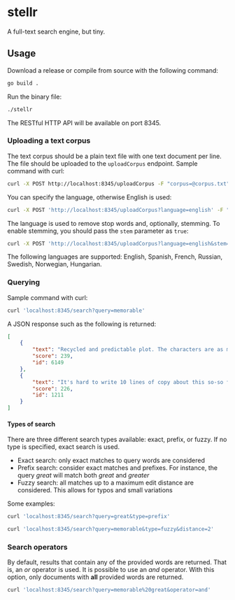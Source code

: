# stellr

A full-text search engine, but tiny.

## Usage

Download a release or compile from source with the following command:

```bash
go build .
```

Run the binary file:

```bash
./stellr
```

The RESTful HTTP API will be available on port 8345.

### Uploading a text corpus

The text corpus should be a plain text file with one text document per line. The file should be uploaded to the `uploadCorpus` endpoint. Sample command with curl:

```bash
curl -X POST http://localhost:8345/uploadCorpus -F "corpus=@corpus.txt"
```

You can specify the language, otherwise English is used:

```bash
curl -X POST 'http://localhost:8345/uploadCorpus?language=english' -F "corpus=@merged_text.txt"
```

The language is used to remove stop words and, optionally, stemming. To enable stemming, you should pass the `stem` parameter as `true`:

```bash
curl -X POST 'http://localhost:8345/uploadCorpus?language=english&stem=true' -F "corpus=@merged_text.txt"
```

The following languages are supported: English, Spanish, French, Russian, Swedish, Norwegian, Hungarian.

### Querying

Sample command with curl:

```bash
curl 'localhost:8345/search?query=memorable'
```

A JSON response such as the following is returned:

```json
[
    {
        "text": "Recycled and predictable plot. The characters are as memorable as the story line. We came in few minutes late and only saw the end of the opening scene which turned out to be a good thing since it was too intense for a 3 and a 4 year old. Overall a disappointment.428_3.txt:",
        "score": 239,
        "id": 6149
    },
    {
        "text": "It's hard to write 10 lines of copy about this so-so film noir. There just isn't a lot to say about it. It is not memorable enough to add to your collection, and I have a considerable amount of noirs.<br /><br />Paul Henreid plays a tough guy in here. He's not one I would think of to play this kind of role, but he's fine with it. He's a fine actor, anyway.<br /><br />Everything, including the cinematography, is okay-but-not memorable. One thing that stood out: the abrupt ending. That was a surprise. It was also a surprise to see this under the heading \"Hollow Triumph.\" I've never seen the film called that. It's always been called \"Scar.\"<br /><br />If you read about a \"tense film noir,\" etc., don't believe it. \"Tense\" is not an accurate adjective for this film.11089_1.txt:",
        "score": 226,
        "id": 1211
    }
]
```

#### Types of search

There are three different search types available: exact, prefix, or fuzzy. If no type is specified, exact search is used.

- Exact search: only exact matches to query words are considered
- Prefix search: consider exact matches and prefixes. For instance, the query _great_ will match both _great_ and _greater_
- Fuzzy search: all matches up to a maximum edit distance are considered. This allows for typos and small variations

Some examples:

```bash
curl 'localhost:8345/search?query=great&type=prefix'
```

```bash
curl 'localhost:8345/search?query=memorable&type=fuzzy&distance=2'
```

### Search operators

By default, results that contain any of the provided words are returned. That is, an _or_ operator is used. It is possible to use an _and_ operator. With this option, only documents with **all** provided words are returned.

```bash
curl 'localhost:8345/search?query=memorable%20great&operator=and'
```
